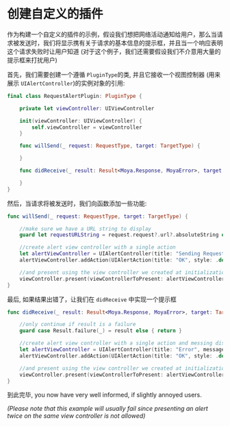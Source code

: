 # 创建自定义的插件

作为构建一个自定义的插件的示例，假设我们想把网络活动通知给用户，那么当请求被发送时，我们将显示携有关于请求的基本信息的提示框，并且当一个响应表明这个请求失败时让用户知道 (对于这个例子，我们还需要假设我们不介意用大量的提示框来打扰用户)

首先，我们需要创建一个遵循  `PluginType`的类, 并且它接收一个视图控制器 (用来展示 `UIAlertController`)的实例对象的引用:

```swift
final class RequestAlertPlugin: PluginType {

    private let viewController: UIViewController

    init(viewController: UIViewController) {
        self.viewController = viewController
    }

    func willSend(_ request: RequestType, target: TargetType) {

    }

    func didReceive(_ result: Result<Moya.Response, MoyaError>, target: TargetType) {

    }
}
```

然后，当请求将被发送时，我们向函数添加一些功能:

```swift
func willSend(_ request: RequestType, target: TargetType) {

    //make sure we have a URL string to display
    guard let requestURLString = request.request?.url?.absoluteString else { return }

    //create alert view controller with a single action
    let alertViewController = UIAlertController(title: "Sending Request", message: requestURLString, preferredStyle: .alert)
    alertViewController.addAction(UIAlertAction(title: "OK", style: .default, handler: nil))

    //and present using the view controller we created at initialization
    viewController.present(viewControllerToPresent: alertViewController, animated: true)
}
```

最后, 如果结果出错了，让我们在 `didReceive` 中实现一个提示框 

```swift
func didReceive(_ result: Result<Moya.Response, MoyaError>, target: TargetType) {

    //only continue if result is a failure
    guard case Result.failure(_) = result else { return }

    //create alert view controller with a single action and messing displaying status code
    let alertViewController = UIAlertController(title: "Error", message: "Request failed with status code: \(error.response?.statusCode ?? 0)", preferredStyle: .alert)
    alertViewController.addAction(UIAlertAction(title: "OK", style: .default, handler: nil))

    //and present using the view controller we created at initialization
    viewController.present(viewControllerToPresent: alertViewController, animated: true)
}
```

到此完毕, you now have very well informed, if slightly annoyed users.

_(Please note that this example will usually fail since presenting an alert twice on the same view controller is not allowed)_
